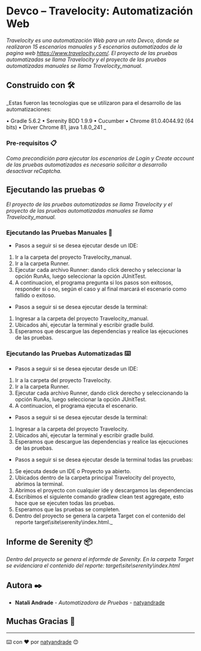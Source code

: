# Devco – Travelocity: Automatización Web

_Travelocity es una automatización Web para un reto Devco, donde se realizaron 15 escenarios manuales y 5 escenarios automatizados de la pagina web https://www.travelocity.com/.
El proyecto de las pruebas automatizadas se llama Travelocity y el proyecto de las pruebas automatizadas manuales se llama Travelocity_manual._


## Construido con 🛠️

_Estas fueron las tecnologias que se utilizaron para el desarrollo de las automatizaciones:

•	Gradle 5.6.2
•	Serenity BDD 1.9.9
•	Cucumber
•	Chrome 81.0.4044.92 (64 bits)
•	Driver Chrome 81, java 1.8.0_241
_



### Pre-requisitos 📋

_Como precondición para ejecutar los escenarios de Login y Create account de las pruebas automatizadas es necesario solicitar a desarrollo desactivar reCaptcha._


## Ejecutando las pruebas ⚙️

_El proyecto de las pruebas automatizadas se llama Travelocity y el proyecto de las pruebas automatizadas manuales se llama Travelocity_manual._


### Ejecutando las Pruebas Manuales 🔩


-	Pasos a seguir si se desea ejecutar desde un IDE: 

1. Ir a la carpeta del proyecto Travelocity_manual.
2. Ir a la carpeta Runner.
3. Ejecutar cada archivo Runner: dando click derecho y seleccionar la opción RunAs, luego seleccionar la opción JUnitTest. 
4. A continuacion, el programa pregunta si los pasos son exitosos, responder si o no, según el caso y al final marcará el escenario como fallido o exitoso.


-	Pasos a seguir si se desea ejecutar desde la terminal: 

1. Ingresar a la carpeta del proyecto Travelocity_manual.
2. Ubicados ahi, ejecutar la terminal y escribir gradle build.
3. Esperamos que descargue las dependencias y realice las ejecuciones de las pruebas.


### Ejecutando las Pruebas Automatizadas ⌨️

-	Pasos a seguir si se desea ejecutar desde un IDE: 

1. Ir a la carpeta del proyecto Travelocity.
2. Ir a la carpeta Runner.
3. Ejecutar cada archivo Runner, dando click derecho y seleccionando la opción RunAs, luego seleccionar la opción JUnitTest.
4. A continuacion, el programa ejecuta el escenario.


-	Pasos a seguir si se desea ejecutar desde la terminal: 

1. Ingresar a la carpeta del proyecto Travelocity.
2. Ubicados ahi, ejecutar la terminal y escribir gradle build.
3. Esperamos que descargue las dependencias y realice las ejecuciones de las pruebas.


-	Pasos a seguir si se desea ejecutar desde la terminal todas las pruebas:

1. Se ejecuta desde un IDE o Proyecto ya abierto.
2. Ubicados dentro de la carpeta principal Travelocity del proyecto, abrimos la terminal.
3. Abrimos el proyecto con cualquier ide y descargamos las dependencias
4. Escribimos el siguiente comando gradlew clean test aggregate, esto hace que se ejecuten todas las pruebas.
5. Esperamos que las pruebas se completen.
6. Dentro del proyecto se genera la carpeta Target con el contenido del reporte target\site\serenity\index.html._


## Informe de Serenity 📦

_Dentro del proyecto se genera el informde de Serenity. En la carpeta Target se evidenciara el contenido del reporte: target\site\serenity\index.html_


## Autora ✒️

* **Natali Andrade** - *Automatizadora de Pruebas* - [natyandrade](https://github.com/natyandrade/automatizaciones)


## Muchas Gracias 🎁


---
⌨️ con ❤️ por [natyandrade](https://github.com/natyandrade) 😊

